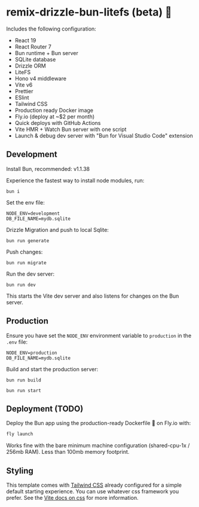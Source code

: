 # remix-drizzle-bun-litefs (beta) 🚀

Includes the following configuration:

- React 19
- React Router 7
- Bun runtime + Bun server
- SQLite database
- Drizzle ORM
- LiteFS
- Hono v4 middleware
- Vite v6
- Prettier
- ESlint
- Tailwind CSS
- Production ready Docker image
- Fly.io (deploy at ~$2 per month)
- Quick deploys with GitHub Actions
- Vite HMR + Watch Bun server with one script
- Launch & debug dev server with "Bun for Visual Studio Code" extension

## Development

Install Bun, recommended: v1.1.38

Experience the fastest way to install node modules, run:

```shellscript
bun i
```

Set the env file: 

```dotenv
NODE_ENV=development
DB_FILE_NAME=mydb.sqlite
```

Drizzle Migration and push to local Sqlite:

```shellscript
bun run generate
```

Push changes:
```
bun run migrate
```

Run the dev server:

```shellscript
bun run dev
```

This starts the Vite dev server and also listens for changes on the Bun server. 

## Production

Ensure you have set the `NODE_ENV` environment variable to `production` in the `.env` file:

```dotenv
NODE_ENV=production
DB_FILE_NAME=mydb.sqlite
```

Build and start the production server:

```shellscript
bun run build
```

```shellscript
bun run start
```

## Deployment (TODO)

Deploy the Bun app using the production-ready Dockerfile 🐳 on Fly.io with:

```sh
fly launch
```

Works fine with the bare minimum machine configuration (shared-cpu-1x / 256mb RAM). Less than 100mb memory footprint.

## Styling

This template comes with [Tailwind CSS](https://tailwindcss.com/) already configured for a simple default starting experience. You can use whatever css framework you prefer. See the [Vite docs on css](https://vitejs.dev/guide/features.html#css) for more information.

